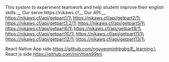 This system to experiment teamwork and help student improve their english skills.__
Our serve https://nikaws.cf__
Our API:__
https://nikaws.cf/api/getpart1/1\
https://nikaws.cf/api/getpart2/1\
https://nikaws.cf/api/getpart3.2/1\
https://nikaws.cf/api/getpart5/1\
https://nikaws.cf/api/getpart6/1\
https://nikaws.cf/api/getpart8/1\
https://nikaws.cf/api/getpart10/1\
https://nikaws.cf/api/getpart11/1\
https://nikaws.cf/api/getpart12/1\
https://nikaws.cf/api/getpart13/1\

React Native App side https://github.com/nguyenminhbgbg/E_learning.\
React js side https://github.com/minhtien99tn\
